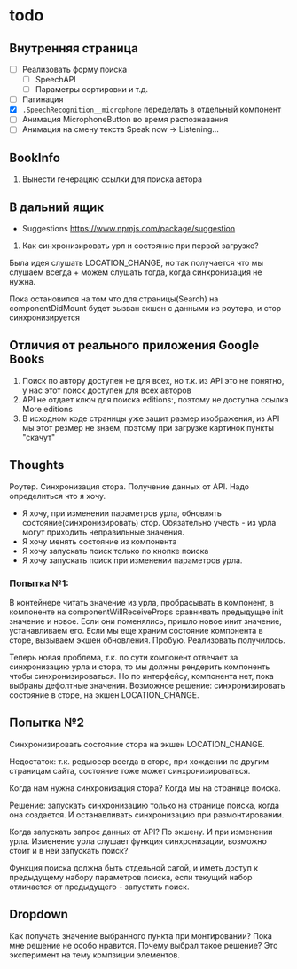 # todo

## Внутренняя страница
- [ ] Реализовать форму поиска
  - [ ] SpeechAPI
  - [ ] Параметры сортировки и т.д.
- [ ] Пагинация
- [x] `.SpeechRecognition__microphone` переделать в отдельный компонент
- [ ] Анимация MicrophoneButton во время распознавания
- [ ] Анимация на смену текста Speak now -> Listening...

## BookInfo

1. Вынести генерацию ссылки для поиска автора

## В дальний ящик
- Suggestions https://www.npmjs.com/package/suggestion


1. Как синхронизировать урл и состояние при первой загрузке?

Была идея слушать LOCATION_CHANGE, но так получается что мы слушаем всегда + можем слушать тогда, когда синхронизация не нужна.

Пока остановился на том что для страницы(Search) на componentDidMount будет вызван экшен с данными из роутера, и стор синхронизируется


## Отличия от реального приложения Google Books

1. Поиск по автору доступен не для всех, но т.к. из API это не понятно, у нас этот поиск доступен для всех авторов
2. API не отдает ключ для поиска editions:, поэтому не доступна ссылка More editions
3. В исходном коде страницы уже зашит размер изображения, из API мы этот резмер не знаем, поэтому при загрузке картинок пункты "скачут"

## Thoughts
Роутер. Синхронизация стора. Получение данных от API. Надо определиться что я хочу.
- Я хочу, при изменении параметров урла, обновлять состояние(синхронизировать) стор. Обязательно учесть - из урла могут приходить неправильные значения.
- Я хочу менять состояние из компонента
- Я хочу запускать поиск только по кнопке поиска
- Я хочу запускать поиск при изменении параметров урла.

### Попытка №1:
В контейнере читать значение из урла, пробрасывать в компонент, в компоненте на componentWillReceiveProps сравнивать предыдущее init значение и новое. Если они поменялись, пришло новое инит значение, устанавливаем его. Если мы еще храним состояние компонента в сторе, вызываем экшен обновления. Пробую. Реализовать получилось.

Теперь новая проблема, т.к. по сути компонент отвечает за синхронизацию урла и стора, то мы должны рендерить компоненть чтобы синхронизироваться. Но по интерфейсу, компонента нет, пока выбраны дефолтные значения. Возможное решение: синхронизировать состояние в сторе, на экшен LOCATION_CHANGE.

## Попытка №2
Синхронизировать состояние стора на экшен LOCATION_CHANGE.

Недостаток: т.к. редьюсер всегда в сторе, при хождении по другим страницам сайта, состояние тоже может синхронизироваться.

Когда нам нужна синхронизация стора? Когда мы на странице поиска.

Решение: запускать синхронизацию только на странице поиска, когда она создается. И останавливать синхронизацию при размонтировании.

Когда запускать запрос данных от API? По экшену. И при изменении урла. Изменение урла слушает функция синхронизации, возможно стоит и в ней запускать поиск?

Функция поиска должна быть отдельной сагой, и иметь доступ к предыдущему набору параметров поиска, если текущий набор отличается от предыдущего - запустить поиск.

## Dropdown
Как получать значение выбранного пункта при монтировании? Пока мне решение не особо нравится. Почему выбрал такое решение? Это эксперимент на тему компзиции элементов.
